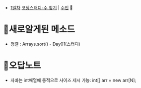 * [1일차](Day1) [코딩스터디-수 찾기](https://www.acmicpc.net/problem/1920) | [수민](/2302/Day01/studyCoding.java) 🌟


# 🍭새로알게된 메소드
* 정렬 : Arrays.sort() - Day01(스터디)

# 🐳오답노트
* 자바는 int배열에 동적으로 사이즈 제시 가능: int[] arr = new arr[N];